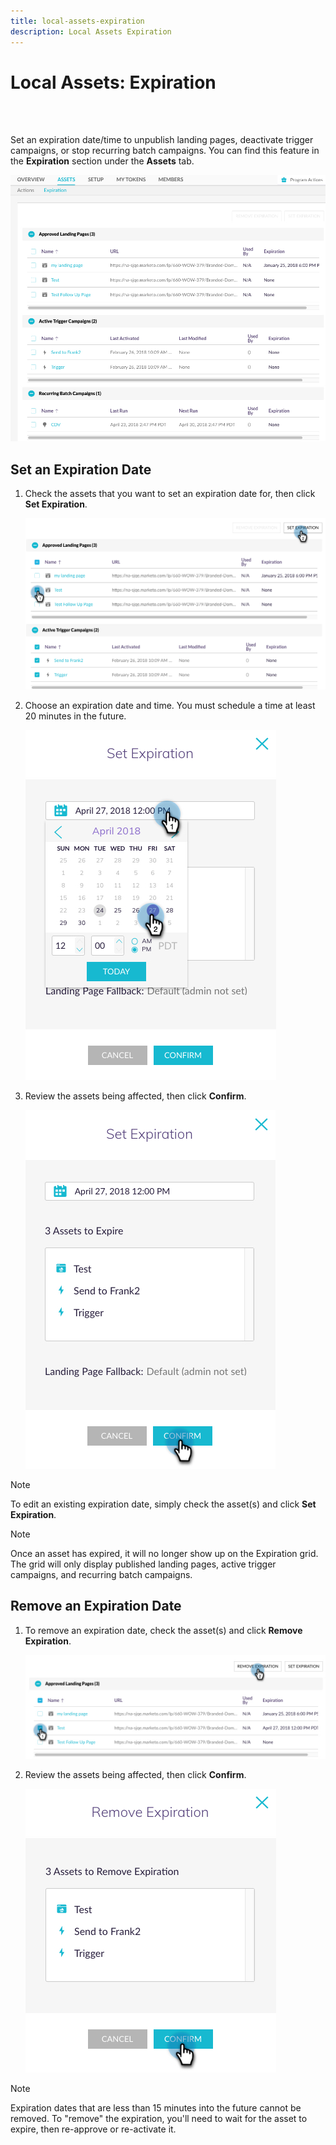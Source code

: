 ```yaml
---
title: local-assets-expiration
description: Local Assets Expiration
---
```


# Local Assets: Expiration

<br>&nbsp;

Set an expiration date/time to unpublish landing pages, deactivate trigger campaigns, or stop recurring batch campaigns. You can find this feature in the **Expiration** section under the **Assets** tab.

   ![Image One](/help/sky/assets/programs/local-assets-expiration/local-assets-expiration-1.png)

## Set an Expiration Date

1. Check the assets that you want to set an expiration date for, then click **Set Expiration**.

   ![Image Two](/help/sky/assets/programs/local-assets-expiration/local-assets-expiration-2.png)

1. Choose an expiration date and time. You must schedule a time at least 20 minutes in the future.

   ![Image Three](/help/sky/assets/programs/local-assets-expiration/local-assets-expiration-3.png)

1. Review the assets being affected, then click **Confirm**.

   ![Image Four](/help/sky/assets/programs/local-assets-expiration/local-assets-expiration-4.png)

>[!NOTE]
>
>To edit an existing expiration date, simply check the asset(s) and click **Set Expiration**.

>[!NOTE]
>
>Once an asset has expired, it will no longer show up on the Expiration grid. The grid will only display published landing pages, active trigger campaigns, and recurring batch campaigns.

## Remove an Expiration Date

1. To remove an expiration date, check the asset(s) and click **Remove Expiration**.

   ![Image Five](/help/sky/assets/programs/local-assets-expiration/local-assets-expiration-5.png)

1. Review the assets being affected, then click **Confirm**.

   ![Image Six](/help/sky/assets/programs/local-assets-expiration/local-assets-expiration-6.png)

>[!NOTE]
>
>Expiration dates that are less than 15 minutes into the future cannot be removed. To "remove" the expiration, you'll need to wait for the asset to expire, then re-approve or re-activate it.
